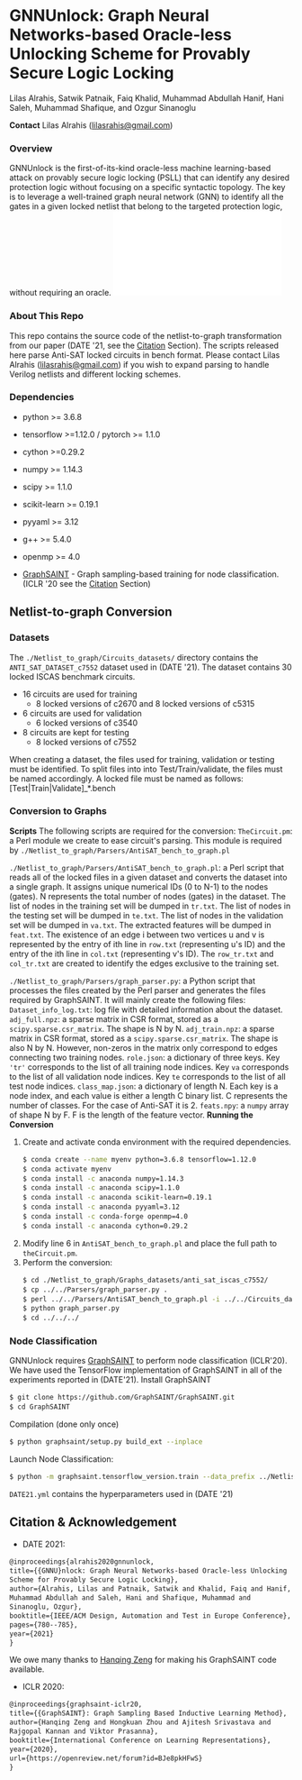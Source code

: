 # GNNUnlock: Graph Neural Networks-based Oracle-less Unlocking Scheme for Provably Secure Logic Locking
Lilas Alrahis, Satwik Patnaik, Faiq Khalid, Muhammad Abdullah Hanif, Hani Saleh, Muhammad Shafique, and Ozgur Sinanoglu

**Contact**
Lilas Alrahis (lilasrahis@gmail.com)
### Overview 
GNNUnlock is the first-of-its-kind oracle-less machine learning-based attack on provably secure logic locking (PSLL) that can identify any desired protection logic without focusing on a specific syntactic topology. The key is to leverage a well-trained graph neural network (GNN) to identify all the gates in a given locked netlist that belong to the targeted protection logic, without requiring an oracle. 
![GNNUnlock Concept](./overview_diagram.pdf)
### About This Repo
This repo contains the source code of the netlist-to-graph transformation from our paper (DATE '21, see the [Citation](#Citation-&-Acknowledgement) Section). The scripts released here parse Anti-SAT locked circuits in bench format. Please contact Lilas Alrahis (lilasrahis@gmail.com) if you wish to expand parsing to handle Verilog netlists and different locking schemes.
### Dependencies
* python >= 3.6.8
* tensorflow >=1.12.0  / pytorch >= 1.1.0
* cython >=0.29.2
* numpy >= 1.14.3
* scipy >= 1.1.0
* scikit-learn >= 0.19.1
* pyyaml >= 3.12
* g++ >= 5.4.0
* openmp >= 4.0

* [GraphSAINT](https://github.com/GraphSAINT/GraphSAINT) - Graph sampling-based training for node classification. (ICLR '20 see the [Citation](#Citation-&-Acknowledgement) Section)

## Netlist-to-graph Conversion
### Datasets
The `./Netlist_to_graph/Circuits_datasets/` directory contains the `ANTI_SAT_DATASET_c7552` dataset used in (DATE '21). The dataset contains 30 locked ISCAS benchmark circuits.
- 16 circuits are used for training
     - 8 locked versions of c2670 and 8 locked versions of c5315
- 6 circuits are used for validation
    - 6 locked versions of c3540
- 8 circuits are kept for testing
    - 8 locked versions of c7552
    
When creating a dataset, the files used for training, validation or testing must be identified. To split files into into Test/Train/validate, the files must be named accordingly. A locked file must be named as follows: [Test|Train|Validate]_*.bench
### Conversion to Graphs
**Scripts**
The following scripts are required for the conversion:
`TheCircuit.pm`: a Perl module we create to ease circuit's parsing. This module is required by `./Netlist_to_graph/Parsers/AntiSAT_bench_to_graph.pl`

`./Netlist_to_graph/Parsers/AntiSAT_bench_to_graph.pl`: a Perl script that reads all of the locked files in a given dataset and converts the dataset into a single graph. It assigns unique numerical IDs (0 to N-1) to the nodes (gates). N represents the total number of nodes (gates) in the dataset. The list of nodes in the training set will be dumped in `tr.txt`. The list of nodes in the testing set will be dumped in `te.txt`. The list of nodes in the validation set will be dumped in `va.txt`. The extracted features will be dumped in `feat.txt`. The existence of an edge i between two vertices u and v is represented by the entry of ith line in `row.txt` (representing u's ID) and the entry of the ith line in `col.txt` (representing v's ID). The `row_tr.txt` and `col_tr.txt` are created to identify the edges exclusive to the training set.


`./Netlist_to_graph/Parsers/graph_parser.py`: a Python script that processes the files created by the Perl parser and generates the files required by GraphSAINT. It will mainly create the following files:
`Dataset_info_log.txt`: log file with detailed information about the dataset.
`adj_full.npz`: a sparse matrix in CSR format, stored as a `scipy.sparse.csr_matrix`. The shape is N by N. 
`adj_train.npz`: a sparse matrix in CSR format, stored as a `scipy.sparse.csr_matrix`. The shape is also N by N. However, non-zeros in the matrix only correspond to edges connecting two training nodes. 
`role.json`: a dictionary of three keys. Key `'tr'` corresponds to the list of all training node indices. Key `va` corresponds to the list of all validation node indices. Key `te` corresponds to the list of all test node indices. 
`class_map.json`: a dictionary of length N. Each key is a node index, and each value is either a length C binary list. C represents the number of classes. For the case of Anti-SAT it is 2.
`feats.npy`: a `numpy` array of shape N by F. F is the length of the feature vector.
**Running the Conversion**
1) Create and activate conda environment with the required dependencies.
    ```sh
    $ conda create --name myenv python=3.6.8 tensorflow=1.12.0
    $ conda activate myenv
    $ conda install -c anaconda numpy=1.14.3
    $ conda install -c anaconda scipy=1.1.0 
    $ conda install -c anaconda scikit-learn=0.19.1
    $ conda install -c anaconda pyyaml=3.12
    $ conda install -c conda-forge openmp=4.0
    $ conda install -c anaconda cython=0.29.2
    ```
2) Modify line 6 in `AntiSAT_bench_to_graph.pl` and place the full path to `theCircuit.pm`.
3) Perform the conversion:
    ```sh
    $ cd ./Netlist_to_graph/Graphs_datasets/anti_sat_iscas_c7552/
    $ cp ../../Parsers/graph_parser.py .
    $ perl ../../Parsers/AntiSAT_bench_to_graph.pl -i ../../Circuits_datasets/ANTI_SAT_DATASET_c7552 > log.txt
    $ python graph_parser.py
    $ cd ../../../
    ```
### Node Classification

GNNUnlock requires [GraphSAINT](https://github.com/GraphSAINT/GraphSAINT) to perform node classification (ICLR'20). We have used the TensorFlow implementation of GraphSAINT in all of the experiments reported in (DATE'21).
Install GraphSAINT
```sh
$ git clone https://github.com/GraphSAINT/GraphSAINT.git
$ cd GraphSAINT
```
Compilation (done only once)
```sh
$ python graphsaint/setup.py build_ext --inplace
```
Launch Node Classification:
```sh
$ python -m graphsaint.tensorflow_version.train --data_prefix ../Netlist_to_graph/Graphs_datasets/anti_sat_iscas_c7552 --train_config ../DATE21.yml --gpu -1 > log_training.txt
```
`DATE21.yml` contains the hyperparameters used in (DATE '21)
## Citation & Acknowledgement
* DATE 2021:
```
@inproceedings{alrahis2020gnnunlock,
title={{GNNU}nlock: Graph Neural Networks-based Oracle-less Unlocking Scheme for Provably Secure Logic Locking},
author={Alrahis, Lilas and Patnaik, Satwik and Khalid, Faiq and Hanif, Muhammad Abdullah and Saleh, Hani and Shafique, Muhammad and Sinanoglu, Ozgur},
booktitle={IEEE/ACM Design, Automation and Test in Europe Conference}, 
pages={780--785},
year={2021}
}
```
We owe many thanks to [Hanqing Zeng](https://sites.google.com/a/usc.edu/zengh/home) for making his GraphSAINT code available.
* ICLR 2020:
```
@inproceedings{graphsaint-iclr20,
title={{GraphSAINT}: Graph Sampling Based Inductive Learning Method},
author={Hanqing Zeng and Hongkuan Zhou and Ajitesh Srivastava and Rajgopal Kannan and Viktor Prasanna},
booktitle={International Conference on Learning Representations},
year={2020},
url={https://openreview.net/forum?id=BJe8pkHFwS}
}
```



